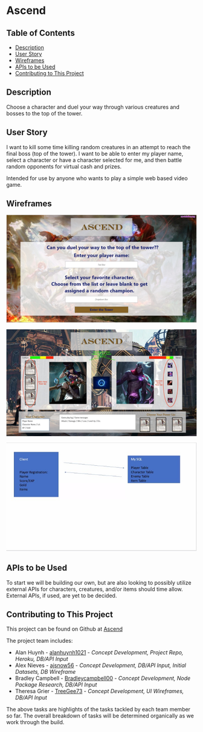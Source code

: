 # Ascend

## Table of Contents
  * [Description](#description)
  * [User Story](#userstory)
  * [Wireframes](#demo)
  * [APIs to be Used](#apis)
  * [Contributing to This Project](#contributefaq)

  <a id='description'></a>
## Description
Choose a character and duel your way through various creatures and bosses to the top of the tower.

<a id='userstory'></a>
## User Story
I want to kill some time killing random creatures in an attempt to reach the final boss (top of the tower). I want to be able to enter my player name, select a character or have a character selected for me, and then battle random opponents for virtual cash and prizes.

Intended for use by anyone who wants to play a simple web based video game.

<a id='demo'></a>
## Wireframes

![main_page_wireframe](assets/main_page_wireframe.jpg)

![game_play_wireframe](assets/game_play_wireframe.jpg)

![database_wireframe](assets/database_wireframe.jpg)


<a id='apis'></a>
## APIs to be Used
To start we will be building our own, but are also looking to possibly utilize external APIs for characters, creatures, and/or items should time allow. External APIs, if used, are yet to be decided.

<a id='contributefaq'></a>
## Contributing to This Project
This project can be found on Github at [Ascend](https://github.com/alanhuynh1021/Ascend)

The project team includes:
 - Alan Huynh - [alanhuynh1021](https://github.com/alanhuynh1021) - <em>Concept Development, Project Repo, Heroku, DB/API Input</em>
 - Alex Nieves - [ajsnow56](https://github.com/ajsnow56) - <em>Concept Development, DB/API Input, Initial Datasets, DB Wireframe</em>
 - Bradley Campbell - [Bradleycampbell00](https://github.com/Bradleycampbell00) - <em>Concept Development, Node Package Research,  DB/API Input</em>
 - Theresa Grier - [TreeGee73](https://github.com/TreeGee73) - <em>Concept Development, UI Wireframes, DB/API Input</em>

 The above tasks are highlights of the tasks tackled by each team member so far. The overall breakdown of tasks will be determined organically as we work through the build.